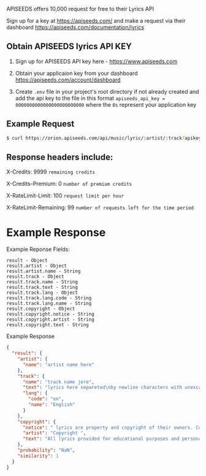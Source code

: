 
APISEEDS offers 10,000 request for free to their Lyrics API

Sign up for a key at https://apiseeds.com/ and make a request via their dashboard https://apiseeds.com/documentation/lyrics


## Obtain APISEEDS lyrics API KEY
1. Sign up for APISEEDS API key here - https://www.apiseeds.com

2. Obtain your applicaion key from your dashboard https://apiseeds.com/account/dashboard

3. Create `.env` file in your project's root directory if not already created and add the api key to the file in this format `apiseeds_api_key = 0000000000000000000000000` where the `0s` represent your application key 


## Example Request
```bash
$ curl https://orion.apiseeds.com/api/music/lyric/:artist/:track?apikey={apikey}
```


## Response headers include:

X-Credits: 9999 `remaining credits`

X-Credits-Premium: 0 `number of premium credits`

X-RateLimit-Limit: 100 `request limit per hour`

X-RateLimit-Remaining: 99 `number of requests left for the time period`

# Example Response
Example Reponse Fields:
```
result - Object
result.artist - Object
result.artist.name - String
result.track - Object
result.track.name - String
result.track.text - String
result.track.lang - Object
result.track.lang.code - String
result.track.lang.name - String
result.copyright - Object
result.copyright.notice - String
result.copyright.artist - String
result.copyright.text - String
```

Example Response 

```json
{
  "result": {
    "artist": {
      "name": "artist name here"
    },
    "track": {
      "name": "track name jere",
      "text": "lyrics here separeted\nby newline characters with unexcaped single quo'tes",
      "lang": {
        "code": "en",
        "name": "English"
      }
    },
    "copyright": {
      "notice": " lyrics are property and copyright of their owners. Commercial use is not allowed.",
      "artist": "Copyright ",
      "text": "All lyrics provided for educational purposes and personal use only."
    },
    "probability": "NaN",
    "similarity": 1
  }
}
```